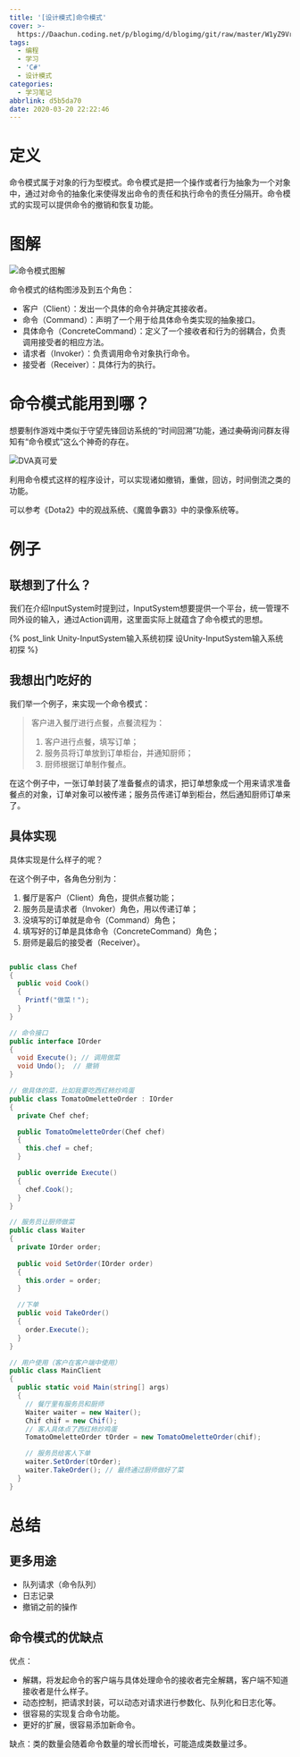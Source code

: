 ```yaml
---
title: '[设计模式]命令模式'
cover: >-
  https://Daachun.coding.net/p/blogimg/d/blogimg/git/raw/master/W1yZ9Vr7XdaoYKP.png.png
tags:
  - 编程
  - 学习
  - 'C#'
  - 设计模式
categories:
  - 学习笔记
abbrlink: d5b5da70
date: 2020-03-20 22:22:46
---
```


# 定义

命令模式属于对象的行为型模式。命令模式是把一个操作或者行为抽象为一个对象中，通过对命令的抽象化来使得发出命令的责任和执行命令的责任分隔开。命令模式的实现可以提供命令的撤销和恢复功能。

# 图解

![命令模式图解](https://i.loli.net/2020/03/22/JuOYSDj98KNILEF.png)

命令模式的结构图涉及到五个角色：

- 客户（Client）：发出一个具体的命令并确定其接收者。
- 命令（Command）：声明了一个用于给具体命令类实现的抽象接口。
- 具体命令（ConcreteCommand）：定义了一个接收者和行为的弱耦合，负责调用接受者的相应方法。
- 请求者（Invoker）：负责调用命令对象执行命令。
- 接受者（Receiver）：具体行为的执行。

# 命令模式能用到哪？

想要制作游戏中类似于守望先锋回访系统的“时间回溯”功能，通过<del>卖萌</del>询问群友得知有“命令模式”这么个神奇的存在。

![DVA真可爱](https://i.loli.net/2020/03/21/srQ2vlCeFfKgM65.png)

利用命令模式这样的程序设计，可以实现诸如撤销，重做，回访，时间倒流之类的功能。

可以参考《Dota2》中的观战系统、《魔兽争霸3》中的录像系统等。

<!-- https://blog.csdn.net/poem_qianmo/article/details/52663057 -->

# 例子

## 联想到了什么？

我们在介绍InputSystem时提到过，InputSystem想要提供一个平台，统一管理不同外设的输入，通过Action调用，这里面实际上就蕴含了命令模式的思想。

{% post_link Unity-InputSystem输入系统初探 设Unity-InputSystem输入系统初探 %}

## 我想出门吃好的

我们举一个例子，来实现一个命令模式：

> 客户进入餐厅进行点餐，点餐流程为：
> 1. 客户进行点餐，填写订单；
> 2. 服务员将订单放到订单柜台，并通知厨师；
> 3. 厨师根据订单制作餐点。

在这个例子中，一张订单封装了准备餐点的请求，把订单想象成一个用来请求准备餐点的对象，订单对象可以被传递；服务员传递订单到柜台，然后通知厨师订单来了。

## 具体实现

具体实现是什么样子的呢？

在这个例子中，各角色分别为：
1. 餐厅是客户（Client）角色，提供点餐功能；
2. 服务员是请求者（Invoker）角色，用以传递订单；
3. 没填写的订单就是命令（Command）角色；
4. 填写好的订单是具体命令（ConcreteCommand）角色；
5. 厨师是最后的接受者（Receiver）。


``` cs

public class Chef
{
  public void Cook()
  {
    Printf("做菜！");
  }
}

// 命令接口
public interface IOrder
{
  void Execute(); // 调用做菜
  void Undo();  // 撤销
}

// 做具体的菜，比如我要吃西红柿炒鸡蛋
public class TomatoOmeletteOrder : IOrder
{
  private Chef chef;

  public TomatoOmeletteOrder(Chef chef)
  {
    this.chef = chef;
  }

  public override Execute()
  {
    chef.Cook();
  }
}

// 服务员让厨师做菜
public class Waiter
{
  private IOrder order;
  
  public void SetOrder(IOrder order)
  {
    this.order = order;
  }

  //下单
  public void TakeOrder()
  {
    order.Execute();
  }
}

// 用户使用（客户在客户端中使用）
public class MainClient
{
  public static void Main(string[] args)
  {
    // 餐厅里有服务员和厨师
    Waiter waiter = new Waiter();
    Chif chif = new Chif();
    // 客人具体点了西红柿炒鸡蛋
    TomatoOmeletteOrder tOrder = new TomatoOmeletteOrder(chif);

    // 服务员给客人下单
    waiter.SetOrder(tOrder);
    waiter.TakeOrder(); // 最终通过厨师做好了菜
  }
}

```

# 总结

## 更多用途

- 队列请求（命令队列）
- 日志记录
- 撤销之前的操作

## 命令模式的优缺点

优点：
- 解耦，将发起命令的客户端与具体处理命令的接收者完全解耦，客户端不知道接收者是什么样子。
- 动态控制，把请求封装，可以动态对请求进行参数化、队列化和日志化等。
- 很容易的实现复合命令功能。
- 更好的扩展，很容易添加新命令。

缺点：类的数量会随着命令数量的增长而增长，可能造成类数量过多。